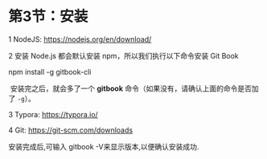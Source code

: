 # 第3节：安装

1 NodeJS: <https://nodejs.org/en/download/>

2 安装 Node.js 都会默认安装 npm，所以我们执行以下命令安装 Git Book

npm install -g gitbook-cli

​	安装完之后，就会多了一个 **gitbook** 命令（如果没有，请确认上面的命令是否加了 `-g`）。

3 Typora: https://typora.io/

4 Git: https://git-scm.com/downloads

安装完成后,可输入 gitbook  -V来显示版本,以便确认安装成功.